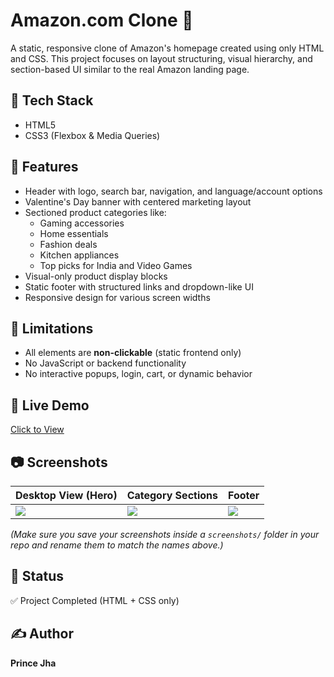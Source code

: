 # Amazon.com Clone 🛒

A static, responsive clone of Amazon's homepage created using only HTML and CSS. This project focuses on layout structuring, visual hierarchy, and section-based UI similar to the real Amazon landing page.

## 🔧 Tech Stack
- HTML5
- CSS3 (Flexbox & Media Queries)

## 📱 Features
- Header with logo, search bar, navigation, and language/account options
- Valentine's Day banner with centered marketing layout
- Sectioned product categories like:
  - Gaming accessories
  - Home essentials
  - Fashion deals
  - Kitchen appliances
  - Top picks for India and Video Games
- Visual-only product display blocks
- Static footer with structured links and dropdown-like UI
- Responsive design for various screen widths

## 🚫 Limitations
- All elements are **non-clickable** (static frontend only)
- No JavaScript or backend functionality
- No interactive popups, login, cart, or dynamic behavior

## 🚀 Live Demo
[Click to View](https://pjha91275.github.io/Amazon-Clone/)

## 📷 Screenshots
| Desktop View (Hero) | Category Sections | Footer |
|---------------------|--------------------|--------|
| ![](screenshots/hero.png) | ![](screenshots/categories.png) | ![](screenshots/footer.png) |

*(Make sure you save your screenshots inside a `screenshots/` folder in your repo and rename them to match the names above.)*

## 📌 Status
✅ Project Completed (HTML + CSS only)

## ✍️ Author
**Prince Jha**

